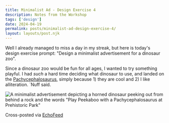 ```yaml
---
title: Minimalist Ad - Design Exercise 4
description: Notes from the Workshop
tags: ['design']
date: 2024-04-19
permalink: posts/minimalist-ad-design-exercise-4/
layout: layouts/post.njk
---
```


Well I already managed to miss a day in my streak, but here is today's design exercise prompt: "Design a minimalist advertisement for a dinosaur zoo".

Since a dinosaur zoo would be fun for all ages, I wanted to try something playful. I had *such* a hard time deciding what dinosaur to use, and landed on the [Pachycephalosaurus](https://en.wikipedia.org/wiki/Pachycephalosaurus), simply because 1) they are cool and 2) I like alliteration. `Nuff said.

![A minimalist advertisement depicting a horned dinosaur peeking
out from behind a rock and the words "Play Peekaboo with a
Pachycephalosaurus at Prehistoric Park"]()


Cross-posted via [EchoFeed](https://echofeed.app)
